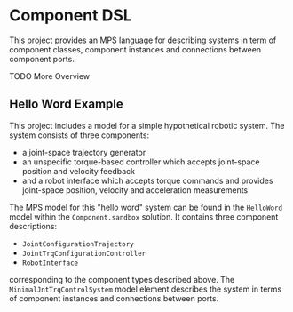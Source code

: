 # Component DSL

This project provides an MPS language for describing systems in term of component classes, component instances and connections between component ports.

TODO More Overview

## Hello Word Example

This project includes a model for a simple hypothetical robotic system.
The system consists of three components:

* a joint-space trajectory generator
* an unspecific torque-based controller which accepts joint-space position and velocity feedback
* and a robot interface which accepts torque commands and provides joint-space position, velocity and acceleration measurements

The MPS model for this "hello word" system can be found in the `HelloWord` model within the `Component.sandbox` solution.
It contains three component descriptions:

* `JointConfigurationTrajectory`
* `JointTrqConfigurationController`
* `RobotInterface`

corresponding to the component types described above.
The `MinimalJntTrqControlSystem` model element describes the system in terms of component instances and connections between ports.
